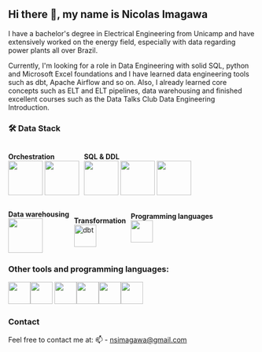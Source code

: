 ## Hi there 👋, my name is Nicolas Imagawa

I have a bachelor's degree in Electrical Engineering from Unicamp and have extensively worked on the energy field, especially with data regarding power plants all over Brazil.

Currently, I'm looking for a role in Data Engineering with solid SQL, python and Microsoft Excel foundations and I have learned data engineering tools such as dbt, Apache Airflow and so on. Also, I already learned core concepts such as ELT and ELT pipelines, data warehousing and finished excellent courses such as the Data Talks Club Data Engineering Introduction.

### 🛠️ Data Stack  

<div style="display: flex; flex-wrap: wrap; gap: 10px; align-items: center;">
  <div>
    <br><strong>Orchestration</strong><br>
    <img src="https://cdn.jsdelivr.net/gh/devicons/devicon@latest/icons/apacheairflow/apacheairflow-original-wordmark.svg" width="70" height="70" />
    <img src="https://github.com/user-attachments/assets/79abfbb2-b885-4887-9c98-a8cd239c3ad3" width="70" height="70" />
  </div>
  <div/>
    <br><strong>SQL & DDL</strong><br>
    <img src="https://cdn.jsdelivr.net/gh/devicons/devicon@latest/icons/postgresql/postgresql-plain-wordmark.svg" width="70" height="70" />
    <img src="https://cdn.jsdelivr.net/gh/devicons/devicon@latest/icons/oracle/oracle-original.svg" width="70" height="70" />
    <img src="https://cdn.jsdelivr.net/gh/devicons/devicon@latest/icons/mysql/mysql-original-wordmark.svg" width="70" height="70" />
  </div>
    <div/>
    <br><strong>Data warehousing</strong><br>
    <img src="https://cdn.jsdelivr.net/gh/devicons/devicon@latest/icons/googlecloud/googlecloud-original-wordmark.svg" width="70" height="70" />
  </div>
  <div>
    <br><strong>Transformation</strong><br>
    <img alt="dbt" src="https://camo.githubusercontent.com/86d37f117e6ff644c3a0a3029f6b5cedd0b6a0b4a5ad478733ef7e14b0e5a45b/68747470733a2f2f7777772e6765746462742e636f6d2f686962652f73332f68756266696c65732f6462742d6d61726b2d7369676e61747572652e737667" width="45" height="45" />
  </div>
  <div>
    <strong>Programming languages</strong><br>
    <img src="https://cdn.jsdelivr.net/gh/devicons/devicon@latest/icons/python/python-original-wordmark.svg" width="45" height="45" />
  </div>
</div>
          
### Other tools and programming languages:

<img src="https://cdn.jsdelivr.net/gh/devicons/devicon@latest/icons/linux/linux-original.svg" width="45" height="45" /><img src="https://cdn.jsdelivr.net/gh/devicons/devicon@latest/icons/c/c-original.svg" width="45" height="45" /> <img src="https://cdn.jsdelivr.net/gh/devicons/devicon@latest/icons/arduino/arduino-original-wordmark.svg" width="45" height="45" /><img src="https://cdn.jsdelivr.net/gh/devicons/devicon@latest/icons/html5/html5-plain-wordmark.svg" width="45" height="45" /><img src="https://cdn.jsdelivr.net/gh/devicons/devicon@latest/icons/css3/css3-plain-wordmark.svg" width="45" height="45" /><img src="https://cdn.jsdelivr.net/gh/devicons/devicon@latest/icons/javascript/javascript-original.svg" width="45" height="45" />

### Contact
Feel free to contact me at:
📫 - nsimagawa@gmail.com

<!--
**NicolasImagawa/NicolasImagawa** is a ✨ _special_ ✨ repository because its `README.md` (this file) appears on your GitHub profile.

Here are some ideas to get you started:

- 🔭 I’m currently working on ...
- 🌱 I’m currently learning ...
- 👯 I’m looking to collaborate on ...
- 🤔 I’m looking for help with ...
- 💬 Ask me about ...
- 📫 How to reach me: ...
- 😄 Pronouns: ...
- ⚡ Fun fact: ...
-->
